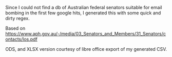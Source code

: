 Since I could not find a db of Australian federal senators suitable for email bombing in the first few google hits, I generated
this with some quick and dirty regex.

Based on https://www.aph.gov.au/-/media/03_Senators_and_Members/31_Senators/contacts/los.pdf 

ODS, and XLSX version courtesy of libre office export of my generated CSV.

